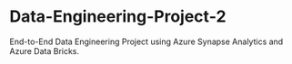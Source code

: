 # Data-Engineering-Project-2
End-to-End Data Engineering Project using  Azure Synapse Analytics  and Azure Data Bricks.
